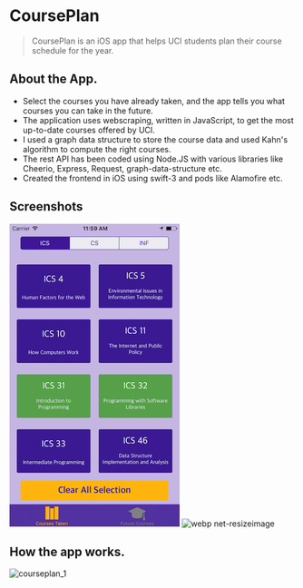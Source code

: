 # CoursePlan

> CoursePlan is an iOS app that helps UCI students plan their course schedule for the year.

## About the App.
- Select the courses you have already taken, and the app tells you what courses you can take in the future.
- The application uses webscraping, written in JavaScript, to get the most up-to-date courses offered by UCI.
- I used a graph data structure to store the course data and used Kahn's algorithm to compute the right courses.
- The rest API has been coded using Node.JS with various libraries like Cheerio, Express, Request, graph-data-structure etc.
- Created the frontend in iOS using swift-3 and pods like Alamofire etc.

## Screenshots

![screenshot_1](screenshot1.png)
![webp net-resizeimage](https://user-images.githubusercontent.com/26324291/30507717-2de6d974-9a3d-11e7-89ae-a4202f4279c2.png)

## How the app works.
![courseplan_1](https://user-images.githubusercontent.com/26324291/30507720-30d5d39c-9a3d-11e7-9a38-ee95e0505b6d.gif)


